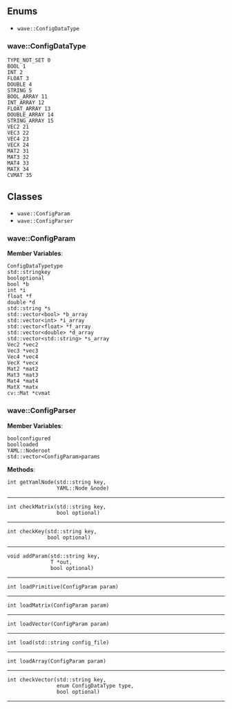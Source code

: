 ## Enums

- `wave::ConfigDataType`


### wave::ConfigDataType



    TYPE_NOT_SET 0
    BOOL 1
    INT 2
    FLOAT 3
    DOUBLE 4
    STRING 5
    BOOL_ARRAY 11
    INT_ARRAY 12
    FLOAT_ARRAY 13
    DOUBLE_ARRAY 14
    STRING_ARRAY 15
    VEC2 21
    VEC3 22
    VEC4 23
    VECX 24
    MAT2 31
    MAT3 32
    MAT4 33
    MATX 34
    CVMAT 35




## Classes

- `wave::ConfigParam`
- `wave::ConfigParser`



### wave::ConfigParam

**Member Variables**:

    ConfigDataTypetype
    std::stringkey
    booloptional
    bool *b
    int *i
    float *f
    double *d
    std::string *s
    std::vector<bool> *b_array
    std::vector<int> *i_array
    std::vector<float> *f_array
    std::vector<double> *d_array
    std::vector<std::string> *s_array
    Vec2 *vec2
    Vec3 *vec3
    Vec4 *vec4
    VecX *vecx
    Mat2 *mat2
    Mat3 *mat3
    Mat4 *mat4
    MatX *matx
    cv::Mat *cvmat




### wave::ConfigParser

**Member Variables**:

    boolconfigured
    boolloaded
    YAML::Noderoot
    std::vector<ConfigParam>params


**Methods**:

    int getYamlNode(std::string key,
                    YAML::Node &node)


---

    int checkMatrix(std::string key,
                    bool optional)


---

    int checkKey(std::string key,
                 bool optional)


---

    void addParam(std::string key,
                  T *out,
                  bool optional)


---

    int loadPrimitive(ConfigParam param)


---

    int loadMatrix(ConfigParam param)


---

    int loadVector(ConfigParam param)


---

    int load(std::string config_file)


---

    int loadArray(ConfigParam param)


---

    int checkVector(std::string key,
                    enum ConfigDataType type,
                    bool optional)


---